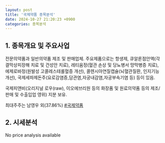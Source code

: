 ```yaml
---
layout: post
title: '국제약품 종목분석'
date: 2024-10-27 21:20:23 +0900
categories: 종목분석
---
```


## 1. 종목개요 및 주요사업

전문의약품과 일반의약품 제조 및 판매업체. 주요제품으로는 항생제, 큐알론점안액(각결막상피장해 치료 및 건성안 치료), 레티움정(혈관 손상 및 당뇨병서 망막병증 치료), 에제로바정(원발성 고콜레스테롤혈증 개선), 콜렌시아연질캡슐(뇌혈관질환, 인지기능 개선), 국제세파제돈주(요로감염증,담관염,자궁내감염,자궁부속기염 등) 등이 있음.

국제피앤비(오리지널 로우(raw), 이오에브리원 등의 화장품 및 원료의약품 등의 제조/판매 및 수출입업 영위) 지분 보유.

최대주주는 남영우 외(37.86%)
[#국제약품](#)

## 2. 시세분석

No price analysis available
